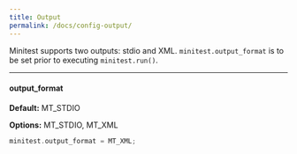 ```yaml
---
title: Output
permalink: /docs/config-output/
---
```


Minitest supports two outputs: stdio and XML. `minitest.output_format` is to be set prior to executing `minitest.run()`.

---

#### output_format

**Default:** MT_STDIO

**Options:** MT_STDIO, MT_XML

```c
minitest.output_format = MT_XML;
```